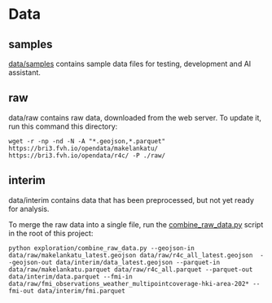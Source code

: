 # Data

## samples

[data/samples](./samples) contains sample data files for testing,
development and AI assistant.

## raw

data/raw contains raw data, downloaded from the web server.
To update it, run this command this directory:

```
wget -r -np -nd -N -A "*.geojson,*.parquet" https://bri3.fvh.io/opendata/makelankatu/ https://bri3.fvh.io/opendata/r4c/ -P ./raw/
```

## interim

data/interim contains data that has been preprocessed,
but not yet ready for analysis.

To merge the raw data into a single file, run the
[combine_raw_data.py](../exploration/combine_raw_data.py)
script in the root of this project:

```
python exploration/combine_raw_data.py --geojson-in data/raw/makelankatu_latest.geojson data/raw/r4c_all_latest.geojson  --geojson-out data/interim/data_latest.geojson --parquet-in data/raw/makelankatu.parquet data/raw/r4c_all.parquet --parquet-out data/interim/data.parquet --fmi-in data/raw/fmi_observations_weather_multipointcoverage-hki-area-202* --fmi-out data/interim/fmi.parquet
```
